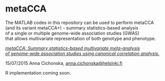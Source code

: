 # metaCCA
The MATLAB codes in this repository can be used to perform metaCCA <br />
(and its variant metaCCA+) - summary statistics-based analysis <br />
of a single or multiple genome-wide association studies (GWAS) <br />
that allows multivariate representation of both genotype and phenotype.


[*metaCCA: Summary statistics-based multivariate meta-analysis <br />
of genome-wide association studies using canonical correlation analysis.*](http://biorxiv.org/content/early/2015/07/16/022665)
<br />


15/07/2015 Anna Cichonska, anna.cichonska@helsinki.fi

R implementation coming soon.
